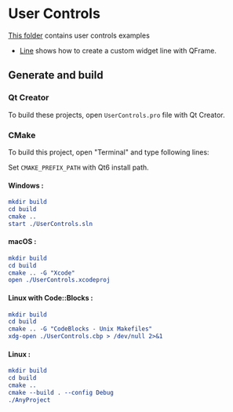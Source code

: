 # User Controls

[This folder](.) contains user controls examples

* [Line](Line/README.md) shows how to create a custom widget line with QFrame.

## Generate and build

### Qt Creator

To build these projects, open `UserControls.pro` file with Qt Creator.

### CMake

To build this project, open "Terminal" and type following lines:

Set `CMAKE_PREFIX_PATH` with Qt6 install path.

#### Windows :

``` cmake
mkdir build
cd build
cmake ..
start ./UserControls.sln
```

#### macOS :

``` cmake
mkdir build
cd build
cmake .. -G "Xcode"
open ./UserControls.xcodeproj
```

#### Linux with Code::Blocks :

``` cmake
mkdir build
cd build
cmake .. -G "CodeBlocks - Unix Makefiles"
xdg-open ./UserControls.cbp > /dev/null 2>&1
```

#### Linux :

``` cmake
mkdir build
cd build
cmake .. 
cmake --build . --config Debug
./AnyProject
```
